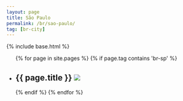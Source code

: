 ```yaml
---
layout: page
title: São Paulo
permalink: /br/sao-paulo/
tag: [br-city]
---
```

{% include base.html %}
<div class="home">
  <ul class="list">
  {% for page in site.pages %}
    {% if page.tag contains 'br-sp' %}
    <li>
      <h2>
        <span>{{ page.title }}</span>
        <a class="post-link" href="{{ page.url | prepend: site.baseurl }}"><img src="{{ base }}{{ page.image' }}"></a>
      </h2>
    </li>
    {% endif %}
  {% endfor %}
  </ul>
</div>